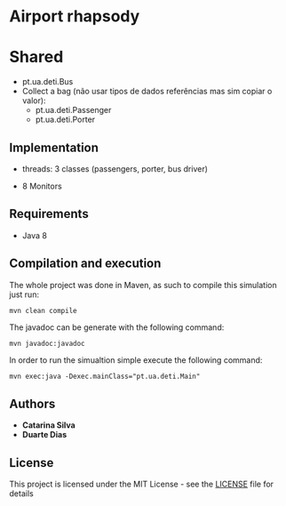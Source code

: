 # Airport rhapsody


# Shared

- pt.ua.deti.Bus
- Collect a bag (não usar tipos de dados referências mas sim copiar o valor):
    - pt.ua.deti.Passenger
    - pt.ua.deti.Porter


## Implementation

- threads: 3 classes (passengers, porter, bus driver)

- 8 Monitors

## Requirements

- Java 8

## Compilation and execution

The whole project was done in Maven, as such to compile this simulation just run:
```bash
mvn clean compile
```

The javadoc can be generate with the following command:
```
mvn javadoc:javadoc
```

In order to run the simualtion simple execute the following command:
```
mvn exec:java -Dexec.mainClass="pt.ua.deti.Main"
```

## Authors

* **Catarina Silva** 
* **Duarte Dias**

## License

This project is licensed under the MIT License - see the [LICENSE](LICENSE) file for details